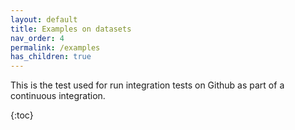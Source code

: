 ```yaml
---
layout: default
title: Examples on datasets
nav_order: 4
permalink: /examples
has_children: true
---
```


This is the test used for run integration tests on Github as part of a continuous integration.

{:toc}


